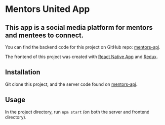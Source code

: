 # Mentors United App

## This app is a social media platform for mentors and mentees to connect.

You can find the backend code for this project on GitHub repo: [mentors-api](https://github.com/alopez96/mentors-api).


The frontend of this project was created with [React Native App](https://facebook.github.io/react-native) and [Redux](https://redux.js.org/).

## Installation

Git clone this project, and the server code found on [mentors-api](https://github.com/alopez96/mentors-api).

## Usage

In the project directory, run `npm start` (on both the server and frontend directory).